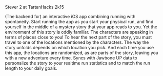 Stever 2 at TartanHacks 2k15

(The backend for) an interactive iOS app combining running with spontaneity.
Start running the app as you start your physical run, and find yourself in the middle of a mystery story that your app reads to you. Yet the environment of this story is oddly familiar. The characters are speaking in terms of places close to you! To hear the next part of the story, you must travel to one of the locations mentioned by the characters. The way the story unfolds depends on which location you pick. And each time you use this app, the locations are randomized, as are parts of the story, leaving you with a new adventure every time. Syncs with Jawbone UP data to personalize the story to your realtime run statistics and to match the run length to your daily goals.
